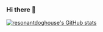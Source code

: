 ### Hi there 👋

[![resonantdoghouse's GitHub stats](https://github-readme-stats.vercel.app/api?username=resonantdoghouse)](https://github.com/resonantdoghouse/github-readme-stats)

<!--
**resonantdoghouse/resonantdoghouse** is a ✨ _special_ ✨ repository because its `README.md` (this file) appears on your GitHub profile.

Here are some ideas to get you started:

- 🔭 I’m currently working on ...
- 🌱 I’m currently learning ...
- 👯 I’m looking to collaborate on ...
- 🤔 I’m looking for help with ...
- 💬 Ask me about ...
- 📫 How to reach me: ...
- 😄 Pronouns: ...
- ⚡ Fun fact: ...
-->
